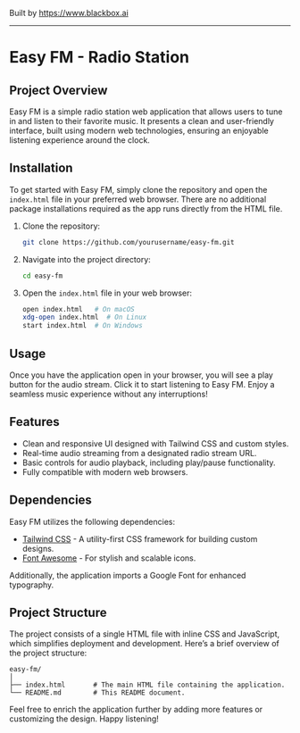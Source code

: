 
Built by https://www.blackbox.ai

---

# Easy FM - Radio Station

## Project Overview
Easy FM is a simple radio station web application that allows users to tune in and listen to their favorite music. It presents a clean and user-friendly interface, built using modern web technologies, ensuring an enjoyable listening experience around the clock.

## Installation
To get started with Easy FM, simply clone the repository and open the `index.html` file in your preferred web browser. There are no additional package installations required as the app runs directly from the HTML file.

1. Clone the repository:
   ```bash
   git clone https://github.com/yourusername/easy-fm.git
   ```
2. Navigate into the project directory:
   ```bash
   cd easy-fm
   ```
3. Open the `index.html` file in your web browser:
   ```bash
   open index.html   # On macOS
   xdg-open index.html  # On Linux
   start index.html  # On Windows
   ```

## Usage
Once you have the application open in your browser, you will see a play button for the audio stream. Click it to start listening to Easy FM. Enjoy a seamless music experience without any interruptions!

## Features
- Clean and responsive UI designed with Tailwind CSS and custom styles.
- Real-time audio streaming from a designated radio stream URL.
- Basic controls for audio playback, including play/pause functionality.
- Fully compatible with modern web browsers.

## Dependencies
Easy FM utilizes the following dependencies:
- [Tailwind CSS](https://tailwindcss.com/) - A utility-first CSS framework for building custom designs.
- [Font Awesome](https://fontawesome.com/) - For stylish and scalable icons.

Additionally, the application imports a Google Font for enhanced typography.

## Project Structure
The project consists of a single HTML file with inline CSS and JavaScript, which simplifies deployment and development. Here’s a brief overview of the project structure:

```
easy-fm/
│
├── index.html       # The main HTML file containing the application.
└── README.md        # This README document.
```

Feel free to enrich the application further by adding more features or customizing the design. Happy listening!